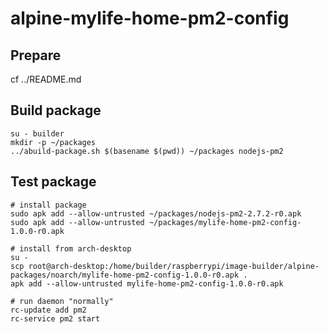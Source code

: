 # alpine-mylife-home-pm2-config

## Prepare

cf ../README.md

## Build package

```
su - builder
mkdir -p ~/packages
../abuild-package.sh $(basename $(pwd)) ~/packages nodejs-pm2
```

## Test package

```
# install package
sudo apk add --allow-untrusted ~/packages/nodejs-pm2-2.7.2-r0.apk
sudo apk add --allow-untrusted ~/packages/mylife-home-pm2-config-1.0.0-r0.apk

# install from arch-desktop
su -
scp root@arch-desktop:/home/builder/raspberrypi/image-builder/alpine-packages/noarch/mylife-home-pm2-config-1.0.0-r0.apk .
apk add --allow-untrusted mylife-home-pm2-config-1.0.0-r0.apk

# run daemon "normally"
rc-update add pm2
rc-service pm2 start
```
